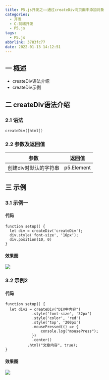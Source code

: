 ```yaml
---
title: P5.js开发之——通过createDiv向页面中添加对象
categories:
  - 开发
  - C-前端开发
  - P5.js
tags:
  - P5.js
abbrlink: 3783fc77
date: 2022-01-13 14:12:51
---
```

## 一 概述

* createDiv语法介绍
* createDiv示例

<!--more-->

## 二 createDiv语法介绍

### 2.1 语法

```
createDiv([html])
```

### 2.2 参数及返回值

|         参数          |   返回值   |
| :-------------------: | :--------: |
| 创建div时默认的字符串 | p5.Element |

## 三 示例

### 3.1 示例一

#### 代码

```
function setup() {
  let div = createDiv('createDiv');
  div.style('font-size', '16px');
  div.position(10, 0)
}
```

#### 效果图
![][1]

### 3.2 示例2
#### 代码

```
function setup() {
  let div2 = createDiv("DIV中内容")
            .style('font-size', '32px')
            .style('color', 'red')
            .style('top', '200px')
            .mousePressed(() => {
                console.log("mousePress");
            })
            .center()
          .html("文章内容", true);
}
```

#### 效果图
![][2]



[1]:https://cdn.staticaly.com/gh/PGzxc/CDN/master/blog-p5js/p5js-creatediv-sample1.png
[2]:https://cdn.staticaly.com/gh/PGzxc/CDN/master/blog-p5js/p5js-creatediv-sample2.png